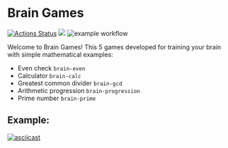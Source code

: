 # Brain Games
[![Actions Status](https://github.com/Alex2218/python-project-lvl1/workflows/hexlet-check/badge.svg)](https://github.com/Alex2218/python-project-lvl1/actions)
<a href="https://codeclimate.com/github/Alex2218/python-project-lvl1/maintainability"><img src="https://api.codeclimate.com/v1/badges/49234833db784b1e65d8/maintainability" /></a>
![example workflow](https://github.com/Alex2218/python-project-lvl1/actions/workflows/github-action.yaml/badge.svg)

Welcome to Brain Games!
This 5 games developed for training your brain with simple mathematical examples:

- Even check `brain-even`
- Calculator `brain-calc`
- Greatest common divider `brain-gcd`
- Arithmetic progression `brain-progression`
- Prime number `brain-prime`


## Example:

[![asciicast](https://asciinema.org/a/G8YjvPHtrT4J4WB9lgYFuJWPd.svg)](https://asciinema.org/a/G8YjvPHtrT4J4WB9lgYFuJWPd)
